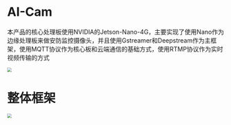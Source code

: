 # AI-Cam

本产品的核心处理板使用NVIDIA的Jetson-Nano-4G，主要实现了使用Nano作为边缘处理板来做安防监控摄像头，并且使用Gstreamer和Deepstream作为主框架，使用MQTT协议作为核心板和云端通信的基础方式，使用RTMP协议作为实时视频传输的方式

<img src="https://s4.ax1x.com/2021/12/21/TMOBcT.jpg" style="zoom:60%;" />

# 整体框架

<img src="https://s4.ax1x.com/2021/12/21/TMxiUH.png" style="zoom:60%;" />

